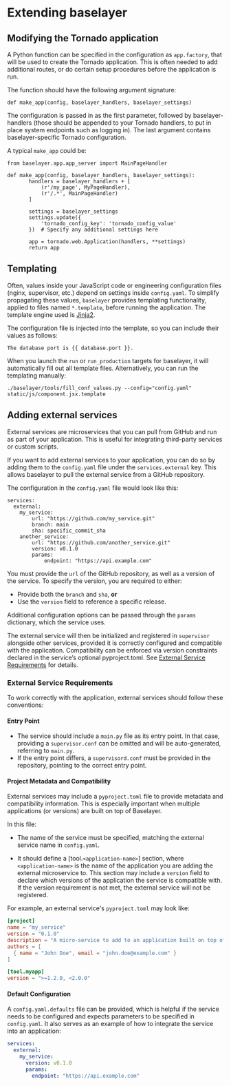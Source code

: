 # Extending baselayer

## Modifying the Tornado application

A Python function can be specified in the configuration as
`app.factory`, that will be used to create the Tornado
application. This is often needed to add additional routes, or do
certain setup procedures before the application is run.

The function should have the following argument signature:

```
def make_app(config, baselayer_handlers, baselayer_settings)
```

The configuration is passed in as the first parameter, followed by
baselayer-handlers (those should be appended to your Tornado handlers,
to put in place system endpoints such as logging in). The last
argument contains baselayer-specific Tornado configuration.

A typical `make_app` could be:

```
from baselayer.app.app_server import MainPageHandler

def make_app(config, baselayer_handlers, baselayer_settings):
       handlers = baselayer_handlers + [
           (r'/my_page', MyPageHandler),
           (r'/.*', MainPageHandler)
       ]

       settings = baselayer_settings
       settings.update({
           'tornado_config_key': 'tornado_config_value'
       })  # Specify any additional settings here

       app = tornado.web.Application(handlers, **settings)
       return app
```

## Templating

Often, values inside your JavaScript code or engineering configuration
files (nginx, supervisor, etc.) depend on settings inside
`config.yaml`. To simplify propagating these values, `baselayer`
provides templating functionality, applied to files named
`*.template`, before running the application. The template engine used
is [Jinja2](https://jinja.palletsprojects.com).

The configuration file is injected into the template, so you can
include their values as follows:

```
The database port is {{ database.port }}.
```

When you launch the `run` or `run_production` targets for baselayer,
it will automatically fill out all template files. Alternatively, you
can run the templating manually:

```
./baselayer/tools/fill_conf_values.py --config="config.yaml" static/js/component.jsx.template
```

## Adding external services

External services are microservices that you can pull from GitHub and run as part of your application. This is useful for integrating third-party services or custom scripts.

If you want to add external services to your application,
you can do so by adding them to the `config.yaml` file under the `services.external` key. This allows baselayer to pull the external service from a GitHub repository.

The configuration in the `config.yaml` file would look like this:

```
services:
  external:
    my_service:
        url: "https://github.com/my_service.git"
        branch: main
        sha: specific_commit_sha
    another_service:
        url: "https://github.com/another_service.git"
        version: v0.1.0
        params:
            endpoint: "https://api.example.com"
```

You must provide the `url` of the GitHub repository, as well as a version of the service. To specify the version, you are required to either:

- Provide both the `branch` and `sha`,
  **or**
- Use the `version` field to reference a specific release.

Additional configuration options can be passed through the `params` dictionary, which the service uses.

The external service will then be initialized and registered in `supervisor` alongside other services, provided it is correctly configured and compatible with the application.
Compatibility can be enforced via version constraints declared in the service’s optional pyproject.toml. See [External Service Requirements](#external-service-requirements) for details.

### External Service Requirements

To work correctly with the application, external services should follow these conventions:

#### Entry Point

- The service should include a `main.py` file as its entry point. In that case, providing a `supervisor.conf` can be omitted and will be auto-generated, referring to `main.py`.
- If the entry point differs, a `supervisord.conf` must be provided in the repository, pointing to the correct entry point.

#### Project Metadata and Compatibility

External services may include a `pyproject.toml` file to provide metadata and compatibility information. This is especially important when multiple applications (or versions) are built on top of Baselayer.

In this file:

- The name of the service must be specified, matching the external service name in `config.yaml`.

- It should define a [tool.`<application-name>`] section, where `<application-name>` is the name of the application you are adding the external microservice to. This section may include a `version` field to declare which versions of the application the service is compatible with. If the version requirement is not met, the external service will not be registered.

For example, an external service's `pyproject.toml` may look like:

```toml
[project]
name = "my_service"
version = "0.1.0"
description = "A micro-service to add to an application built on top of baselayer"
authors = [
  { name = "John Doe", email = "john.doe@example.com" }
]

[tool.myapp]
version = ">=1.2.0, <2.0.0"
```

#### Default Configuration

A `config.yaml.defaults` file can be provided, which is helpful if the service needs to be configured and expects parameters to be specified in `config.yaml`. It also serves as an example of how to integrate the service into an application:

```yaml
services:
  external:
    my_service:
      version: v0.1.0
      params:
        endpoint: "https://api.example.com"
```
